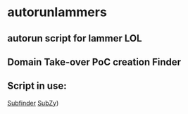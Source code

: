 # autorunlammers
autorun script for lammer LOL
---
Domain Take-over PoC creation Finder 
---
Script in use:
---
[Subfinder](https://github.com/projectdiscovery/subfinder)
[SubZy](https://github.com/LukaSikic/subzy))
